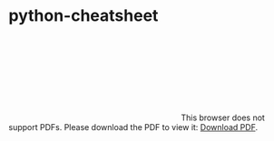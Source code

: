 # python-cheatsheet
<object data="https://github.com/BugsForDays/python-cheatsheet/blob/master/Python_Cheatsheet.pdf" type="application/pdf" width="700px" height="700px">
    <embed src="https://github.com/BugsForDays/python-cheatsheet/blob/master/Python_Cheatsheet.pdf">
        This browser does not support PDFs. Please download the PDF to view it: <a href="https://github.com/BugsForDays/python-cheatsheet/blob/master/Python_Cheatsheet.pdf">Download PDF</a>.</p>
    </embed>
</object>
